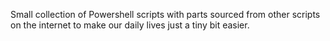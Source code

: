 Small collection of Powershell scripts with parts sourced from other scripts on the internet to make our daily lives just a tiny bit easier.